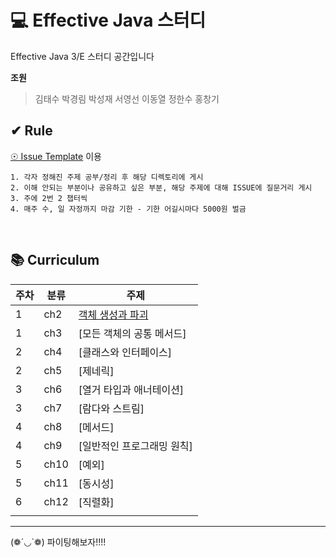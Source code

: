 

# 💻 Effective Java 스터디
Effective Java 3/E 스터디 공간입니다<br/>


<b>조원</b>

> 김태수 박경림 박성재 서영선 이동열 정한수 홍창기<br/>


## ✔ Rule

[☉ Issue Template](https://github.com/EffectiveJavaStudyHard/Effective_Java_Study/issues) 이용

```
1. 각자 정해진 주제 공부/정리 후 해당 디렉토리에 게시
2. 이해 안되는 부분이나 공유하고 싶은 부분, 해당 주제에 대해 ISSUE에 질문거리 게시
3. 주에 2번 2 챕터씩 
4. 매주 수, 일 자정까지 마감 기한 - 기한 어길시마다 5000원 벌금
```

<br/>

## 📚 Curriculum

| 주차 | 분류 | 주제                                                                                                                                                                                                                                                          |
| ---- | ---- | ------------------------------------------------------------------------------------------------------------------------------------------------------------------------------------------------------------------------------------------------------------- |
| 1    | ch2  | [객체 생성과 파괴](https://github.com/EffectiveJavaStudyHard/Effective_Java_Study/tree/main/02.%20%EA%B0%9D%EC%B2%B4%20%EC%83%9D%EC%84%B1%EA%B3%BC%20%ED%8C%8C%EA%B4%B4)
| 1    | ch3  | [모든 객체의 공통 메서드]
| 2    | ch4  | [클래스와 인터페이스]                                                                                                                                                                                                                                          |
| 2    | ch5  | [제네릭]                                                                                                        
| 3    | ch6  | [열거 타입과 애너테이션]
| 3    | ch7  | [람다와 스트림]
| 4    | ch8  | [메서드]
| 4    | ch9  | [일반적인 프로그래밍 원칙]                                                                                                       |
| 5    | ch10 | [예외]                                                             |
| 5    | ch11 | [동시성]                                                                                                                                                 |
| 6    | ch12 | [직렬화]                                                                                                                                                                                                                                                  |
                                                                                                                                                                                                                                              |

---



(❁´◡`❁) 파이팅해보자!!!!
